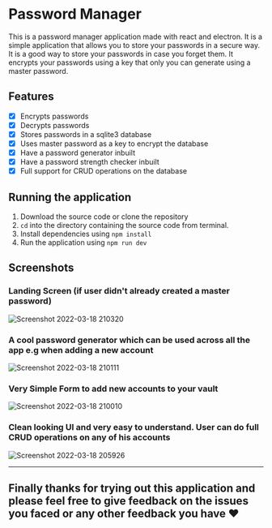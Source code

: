# Password Manager

This is a password manager application made with react and electron. It is a simple application that allows you to store your passwords in a secure way. It is a good way to store your passwords in case you forget them. It encrypts your passwords using a key that only you can generate using a master password.

## Features

- [x] Encrypts passwords
- [x] Decrypts passwords
- [x] Stores passwords in a sqlite3 database
- [x] Uses master password as a key to encrypt the database
- [x] Have a password generator inbuilt
- [x] Have a password strength checker inbuilt
- [x] Full support for CRUD operations on the database

## Running the application

1. Download the source code or clone the repository
2. `cd` into the directory containing the source code from terminal.
3. Install dependencies using `npm install`
4. Run the application using `npm run dev`

## Screenshots

### Landing Screen (if user didn't already created a master password)

![Screenshot 2022-03-18 210320](https://user-images.githubusercontent.com/84276404/159033801-a80b71ab-5f41-4fc3-8be7-c97a67a0c7c2.png)

### A cool password generator which can be used across all the app e.g when adding a new account

![Screenshot 2022-03-18 210111](https://user-images.githubusercontent.com/84276404/159033824-f61e3931-de1c-4064-a254-58ad51e2101e.png)

### Very Simple Form to add new accounts to your vault

![Screenshot 2022-03-18 210010](https://user-images.githubusercontent.com/84276404/159033843-fa9c762a-a4d5-43f0-98a9-5b183eb28bc7.png)

### Clean looking UI and very easy to understand. User can do full CRUD operations on any of his accounts

![Screenshot 2022-03-18 205926](https://user-images.githubusercontent.com/84276404/159033861-6f6fd62f-da19-4b3f-b83c-bc6ae000d620.png)

<hr>

## Finally thanks for trying out this application and please feel free to give feedback on the issues you faced or any other feedback you have :heart:
